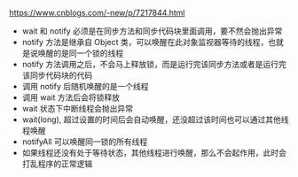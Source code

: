 https://www.cnblogs.com/-new/p/7217844.html

*   wait 和 notify 必须是在同步方法和同步代码块里面调用，要不然会抛出异常
*   notify 方法是继承自 Object 类，可以唤醒在此对象监视器等待的线程，也就是说唤醒的是同一个锁的线程
*   notify 方法调用之后，不会马上释放锁，而是运行完该同步方法或者是运行完该同步代码块的代码
*   调用 notify 后随机唤醒的是一个线程
*   调用 wait 方法后会将锁释放
*   wait 状态下中断线程会抛出异常
*   wait(long), 超过设置的时间后会自动唤醒，还没超过该时间也可以通过其他线程唤醒
*   notifyAll 可以唤醒同一锁的所有线程
*   如果线程还没有处于等待状态，其他线程进行唤醒，那么不会起作用，此时会打乱程序的正常逻辑